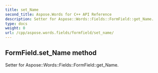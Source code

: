 ```yaml
---
title: set_Name
second_title: Aspose.Words for C++ API Reference
description: Setter for Aspose::Words::Fields::FormField::get_Name. 
type: docs
weight: 0
url: /cpp/aspose.words.fields/formfield/set_name/
---
```

## FormField.set_Name method


Setter for Aspose::Words::Fields::FormField::get_Name. 

